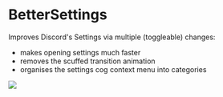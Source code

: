 # BetterSettings

Improves Discord's Settings via multiple (toggleable) changes:
- makes opening settings much faster
- removes the scuffed transition animation
- organises the settings cog context menu into categories

![](https://github.com/Vendicated/Roflcord/assets/45497981/e8d67a95-3909-4be5-8281-8cf9d2f1c30e)

